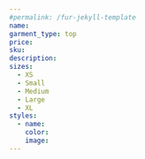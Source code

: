 ```yaml
---
#permalink: /fur-jekyll-template
name:
garment_type: top
price:
sku:
description:
sizes:
  - XS
  - Small
  - Medium
  - Large
  - XL
styles:
  - name:
    color:
    image:
---
```

